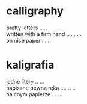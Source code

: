 # calligraphy

pretty letters .. ..  
written with a firm hand .. . . . .  
on nice paper . . ..  

# kaligrafia

ładne litery .. ...  
napisane pewną ręką .... .. ..  
na cnym papierze . . ...  